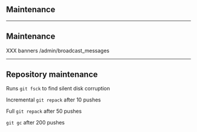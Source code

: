 <!-- .slide: id="gitlab_maintenance" class="vertical-center" -->

<i class="fa-duotone fa-triangle-person-digging fa-8x fa-duotone-colors" style="float: right; color: grey;"></i>

## Maintenance

---

## Maintenance

XXX banners /admin/broadcast_messages

---

## Repository maintenance

Runs `git fsck` to find silent disk corruption

Incremental `git repack` after 10 pushes

Full `git repack` after 50 pushes

`git gc` after 200 pushes
